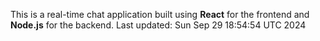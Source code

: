 This is a real-time chat application built using **React** for the frontend and **Node.js** for the backend.
Last updated: Sun Sep 29 18:54:54 UTC 2024
